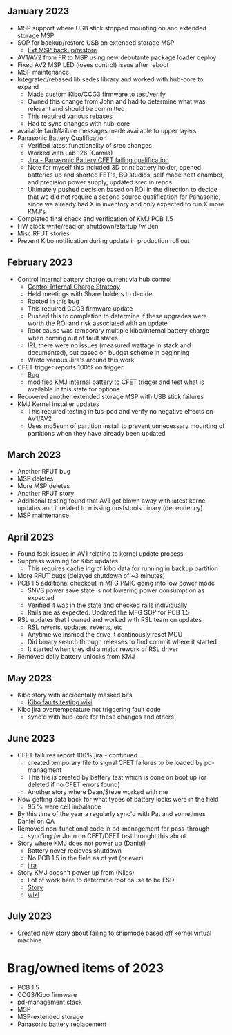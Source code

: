 
## January 2023

- MSP support where USB stick stopped mounting on and extended storage MSP
- SOP for backup/restore USB on extended storage MSP
	- [Ext MSP backup/restore](https://confluence.atl.ring.com/display/RS/MSP%3A+Restore+USB+storage+on+an+MSP+with+external+storage)
- AV1/AV2 from FR to MSP using new debutante package loader deploy
- Fixed AV2 MSP LED (loses control) issue after reboot
- MSP maintenance
- Integrated/rebased lib sedes library and worked with hub-core to expand
	- Made custom Kibo/CCG3 firmware to test/verify
	- Owned this change from John and had to determine what was relevant and should be committed
	- This required various rebases
	- Had to sync changes with hub-core
- available fault/failure messages made available to upper layers
- Panasonic Battery Qualification
	- Verified latest functionality of srec changes
	- Worked with Lab 126 (Camila)
	- [Jira - Panasonic Battery CFET failing qualification](https://jira.atl.ring.com/browse/RP-54797)
	- Note for myself this included 3D print battery holder, opened batteries up and shorted FET's, BQ studios, self made heat chamber, and precision power supply, updated srec in repos
	- Ultimately pushed decision based on ROI in the direction to decide that we did not require a second source qualification for Panasonic, since we already had X in inventory and only expected to run X more KMJ's
- Completed final check and verification of KMJ PCB 1.5
- HW clock write/read on shutdown/startup /w Ben
- Misc RFUT stories
- Prevent Kibo notification during update in production roll out

## February 2023

- Control Internal battery charge current via hub control
	- [Control Internal Charge Strategy](https://confluence.atl.ring.com/display/~dddodg@amazon.com/Decide+KMJ+Kibo+Charging+Strategy+When+Internal+Battery+is+Faulted)
	- Held meetings with Share holders to decide
	- [Rooted in this bug](https://jira.atl.ring.com/browse/RP-48923)
	- This required CCG3 firmware update
	- Pushed this to completion to determine if these upgrades were worth the ROI and risk associated with an update
	- Root cause was temporary multiple kibo/internal battery charge when coming out of fault states
	- IRL there were no issues (measured wattage in stack and documented), but based on budget scheme in beginning
	- Wrote various Jira's around this work
- CFET trigger reports 100% on trigger
	- [Bug](https://jira.atl.ring.com/browse/RP-54103)
	- modified KMJ internal battery to CFET trigger and test what is available in this state for options
- Recovered another extended storage MSP with USB stick failures
- KMJ Kernel installer updates
	- This required testing in tus-pod and verify no negative effects on AV1/AV2
	- Uses md5sum of partition install to prevent unnecessary mounting of partitions when they have already been updated

## March 2023

- Another RFUT bug
- MSP deletes
- More MSP deletes
- Another RFUT story
- Additional testing found that AV1 got blown away with latest kernel updates and it related to missing dosfstools binary (dependency)
- MSP maintenance

## April 2023

- Found fsck issues in AV1 relating to kernel update process
- Suppress warning for Kibo updates
	- This requires cache ing of kibo data for running in backup partition
- More RFUT bugs (delayed shutdown of ~3 minutes)
- PCB 1.5 additional checkout in MFG PMIC going into low power mode
	- SNVS power save state is not lowering power consumption as expected
	- Verified it was in the state and checked rails individually
	- Rails are as expected.  Updated the MFG SOP for PCB 1.5
- RSL updates that I owned and worked with RSL team on updates
	- RSL reverts, updates, reverts, etc
	- Anytime we insmod the drive it continously reset MCU
	- Did binary search through releases to find commit where it started
	- It started when they did a major rework of RSL driver
- Removed daily battery unlocks from KMJ

## May 2023
- Kibo story with accidentally masked bits
	- [Kibo faults testing wiki](https://confluence.atl.ring.com/display/~dddodg@amazon.com/Kibo+Recoverable+failures+are+not+reported+in+JSON+report)
- Kibo jira overtemperature not triggering fault code
	- sync'd with hub-core for these changes and others
## June 2023
- CFET failures report 100% jira - continued...
	- created temporary file to signal CFET failures to be loaded by pd-managment
	- This file is created by battery test which is done on boot up (or deleted if no CFET errors found)
	- Another story where Dean/Steve worked with me
- Now getting data back for what types of battery locks were in the field
	- 95 % were cell imbalance
- By this time of the year a regularly sync'd with Pat and sometimes Daniel on QA
- Removed non-functional code in pd-management for pass-through
	- sync'ing /w John on CFET/DFET test brought this about
- Story where KMJ does not power up (Daniel)
	- Battery never recieves shutdown
	- No PCB 1.5 in the field as of yet (or ever)
	- [jira](https://jira.atl.ring.com/browse/RP-46295)
- Story KMJ doesn't power up from (Niles)
	- Lot of work here to determine root cause to be ESD
	- [Story](https://confluence.atl.ring.com/display/~dddodg@amazon.com/Kibo+Recoverable+failures+are+not+reported+in+JSON+report)
	- [wiki](https://confluence.atl.ring.com/display/~dddodg@amazon.com/KMJ+doesn%27t+register+power+adapter+and+battery+dies)
## July 2023
- Created new story about failing to shipmode based off kernel virtual machine


# Brag/owned items of 2023
- PCB 1.5
- CCG3/Kibo firmware
- pd-management stack
- MSP
- MSP-extended storage
- Panasonic battery replacement
